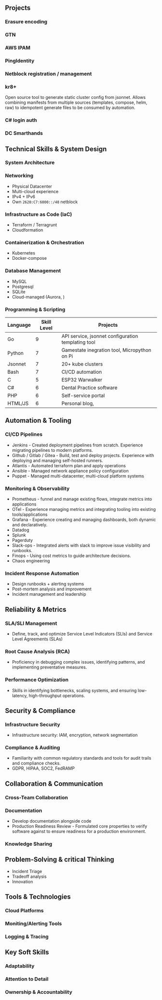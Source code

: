 
## Projects

### Erasure encoding

### GTN



### AWS IPAM

### PingIdentity

### Netblock registration / management

### kr8+

Open source tool to generate static cluster config from jsonnet.
Allows combining manifests from multiple sources (templates, compose, helm, raw) to idempotent generate files to be consumed by automation.

### C# login auth


### DC Smarthands

### 





## Technical Skills & System Design

### System Architecture

### Networking

* Physical Datacenter
* Multi-cloud experience
* IPv4 + IPv6
* Own `2620:C7:6000::/48` netblock

### Infrastructure as Code (IaC)

* Terraform / Terragrunt
* Cloudformation

### Containerization & Orchestration

* Kubernetes
* Docker-compose

### Database Management

* MySQL
* Postgresql
* SQLite
* Cloud-managed (Aurora, )

### Programming & Scripting

| Language | Skill Level | Projects                                           |
| -------- | ----------- | -------------------------------------------------- |
| Go       | 9           | API service, jsonnet configuration templating tool |
| Python   | 7           | Gamestate inegration tool, Micropython on Pi       |
| Jsonnet  | 7           | 20+ kube clusters                                  |
| Bash     | 7           | CI/CD automation                                   |
| C        | 5           | ESP32 Warwalker                                    |
| C#       | 6           | Dental Practice software                           |
| PHP      | 6           | Self-service portal                                |
| HTML/JS  | 6           | Personal blog,                                     |

## Automation & Tooling

### CI/CD Pipelines

* Jenkins - Created deployment pipelines from scratch.  Experience migrating pipelines to modern platforms.
* Github / Gitlab / Gitea - Build, test and deploy projects.  Experience with deploying and managing self-hosted runners.
* Atlantis - Automated terraform plan and apply operations
* Ansible - Managed network appliance policy configuration
* Puppet - Managed multi-datacenter, multi-cloud platform systems

### Monitoring & Observability

* Prometheus - funnel and manage existing flows, integrate metrics into applications
* OTel - Experience managing metrics and integrating tooling into existing tools/applications
* Grafana - Experience creating and managing dashboards, both dynamic and declaratively.
* Datadog
* Splunk
* Pagerduty
* Slack-ops - Integrated alerts with slack to improve issue visibility and runbooks.
* Finops - Using cost metrics to guide architecture decisions.
* Chaos engineering

### Incident Response Automation

* Design runbooks + alerting systems
* Post-mortem analysis and improvement
* Incident management and leadership

## Reliability & Metrics

### SLA/SLI Management

* Define, track, and optimize Service Level Indicators (SLIs) and Service Level Agreements (SLAs)

### Root Cause Analysis (RCA)

* Proficiency in debugging complex issues, identifying patterns, and implementing preventative measures.

### Performance Optimization

* Skills in identifying bottlenecks, scaling systems, and ensuring low-latency, high-throughput operations.

## Security & Compliance

### Infrastructure Security

* Infrastructure security: IAM, encryption, network segmentation

### Compliance & Auditing

* Familiarity with common regulatory standards and tools for audit trails and compliance checks.
* GDPR, HIPAA, SOC2, FedRAMP

## Collaboration & Communication

### Cross-Team Collaboration

### Documentation

* Develop documentation alongside code
* Production Readiness Review - Formulated core properties to verify software against to ensure readiness for a production environment.

### Knowledge Sharing

## Problem-Solving & critical Thinking

* Incident Triage
* Tradeoff analysis
* Innovation

## Tools & Technologies

### Cloud Platforms

### Moniting/Alerting Tools

### Logging & Tracing

## Key Soft Skills

### Adaptability

### Attention to Detail

### Ownership & Accountability